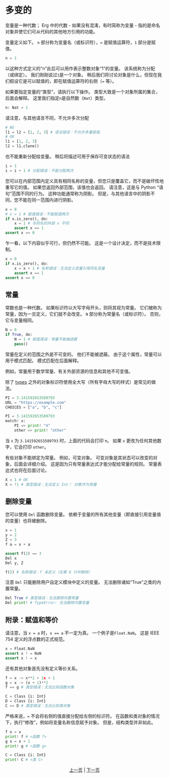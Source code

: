 # 多变的

变量是一种代数； Erg 中的代数 - 如果没有混淆，有时简称为变量 - 指的是命名对象并使它们可从代码的其他地方引用的功能。

变量定义如下。
`n` 部分称为变量名（或标识符），`=` 是赋值运算符，`1` 部分是赋值。

```python
n = 1
```

以这种方式定义的“n”此后可以用作表示整数对象“1”的变量。 该系统称为分配（或绑定）。
我们刚刚说过`1`是一个对象。 稍后我们将讨论对象是什么，但现在我们假设它是可以赋值的，即在赋值运算符的右侧（`=` 等）。

如果要指定变量的“类型”，请执行以下操作。 类型大致是一个对象所属的集合，后面会解释。
这里我们指定`n`是自然数（`Nat`）类型。

```python
n: Nat = 1
```

请注意，与其他语言不同，不允许多次分配

```python
# NG
l1 = l2 = [1, 2, 3] # 语法错误：不允许多重赋值
# OK
l1 = [1, 2, 3]
l2 = l1.clone()
```

也不能重新分配给变量。 稍后将描述可用于保存可变状态的语法

```python
i = 1
i = i + 1 # 分配错误：不能分配两次
```

您可以在内部范围内定义具有相同名称的变量，但您只是覆盖它，而不是破坏性地重写它的值。 如果您返回外部范围，该值也会返回。
请注意，这是与 Python “语句”范围不同的行为。
这种功能通常称为阴影。 但是，与其他语言中的阴影不同，您不能在同一范围内进行阴影。

```python
x = 0
# x = 1 # 赋值错误：不能赋值两次
if x.is_zero(), do:
    x = 1 # 与同名的外部 x 不同
    assert x == 1
assert x == 0
```

乍一看，以下内容似乎可行，但仍然不可能。 这是一个设计决定，而不是技术限制。

```python
x = 0
if x.is_zero(), do:
    x = x + 1 # 名称错误：无法定义变量引用同名变量
    assert x == 1
assert x == 0
```

## 常量

常数也是一种代数。 如果标识符以大写字母开头，则将其视为常量。 它们被称为常量，因为一旦定义，它们就不会改变。
`N` 部分称为常量名（或标识符）。 否则，它与变量相同。

```python
N = 0
if True, do:
    N = 1 # 赋值错误：常量不能被遮蔽
    pass()
```

常量在定义的范围之外是不可变的。 他们不能被遮蔽。 由于这个属性，常量可以用于模式匹配。 模式匹配在后面解释。

例如，常量用于数学常量、有关外部资源的信息和其他不可变值。

除了 [types](./type/01_type_system.md) 之外的对象标识符使用全大写（所有字母大写的样式）是常见的做法。

```python
PI = 3.141592653589793
URL = "https://example.com"
CHOICES = ["a", "b", "c"]
```

```python
PI = 3.141592653589793
match! x:
    PI => print! "π"
    other => print! "other"
```

当 `x` 为 `3.141592653589793` 时，上面的代码会打印 `π`。 如果 `x` 更改为任何其他数字，它会打印 `other`。

有些对象不能绑定为常量。 例如，可变对象。 可变对象是其状态可以改变的对象，后面会详细介绍。
这是因为只有常量表达式才能分配给常量的规则。 常量表达式也将在后面讨论。

```python
X = 1 # OK
X = !1 # 类型错误：无法定义 Int！ 对象作为常量
```

## 删除变量

您可以使用 `Del` 函数删除变量。 依赖于变量的所有其他变量（即直接引用变量值的变量）也将被删除。

```python
x = 1
y = 2
Z = 3
f a = x + a

assert f(2) == 3
Del x
Del y, Z

f(2) # 名称错误：f 未定义（在第 6 行中删除）
```

注意 `Del` 只能删除用户自定义模块中定义的变量。 无法删除诸如“True”之类的内置常量。

```python
Del True # 类型错误：无法删除内置常量
Del print! # TypeError: 无法删除内置变量
```

## 附录：赋值和等价

请注意，当 `x = a` 时，`x == a` 不一定为真。 一个例子是`Float.NaN`。 这是 IEEE 754 定义的浮点数的正式规范。

```python
x = Float.NaN
assert x ! = NaN
assert x ! = x
```

还有其他对象首先没有定义等价关系。

```python
f = x -> x**2 + 2x + 1
g = x -> (x + 1)**2
f == g # 类型错误：无法比较函数对象

C = Class {i: Int}
D = Class {i: Int}
C == D # 类型错误：无法比较类对象
```

严格来说，`=` 不会将右侧的值直接分配给左侧的标识符。
在函数和类对象的情况下，执行“修改”，例如将变量名称信息赋予对象。 但是，结构类型并非如此。

```python
f x = x
print! f # <函数 f>
g x = x + 1
print! g # <函数 g>

C = Class {i: Int}
print! C # <类 C>
```

<p align='center'>
    <a href='./01_literal.md'>上一页</a> | <a href='./03_declaration.md'>下一页</a>
</p>
